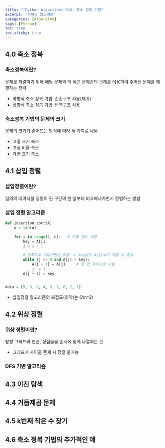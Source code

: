 ```yaml
---
title: "[Python Algorithm] Ch3. 축소 정복 기법"
excerpt: "파이썬 알고리즘"
categories: [Algorithm]
tags: [Python]
toc: true
toc_sticky: true
---
```


## 4.0 축소 정복
### 축소정복이란?
문제를 해결하기 위해 해당 문제와 더 작은 문제간의 관계를 이용하여 주어진 문제를 해결하는 전략
* 하향식 축소 정복 기법: 순환구조 사용(재귀)
* 상향식 축소 정봅 기법: 반복구조 사용

### 축소정복 기법의 문제의 크기
문제의 크기가 줄어드는 방식에 따라 세 가지로 나뉨
* 고정 크기 축소
* 고정 비율 축소
* 가변 크기 축소

## 4.1 삽입 정렬
### 삽입정렬이란?
임의의 데이터를 정렬이 된 구간의 맨 앞부터 비교해나가면서 정렬하는 방법

### 삽입 정렬 알고리즘
```python
def insertion_sort(A):
    n = len(A)

    for i in range(1, n):   # 키를 잡는 과정
        key = A[i]
        j = i - 1

        # 왼쪽으로 나아가면서 정렬 -> key값이 A[j]보다 적을 시 종료
        while (j >= 0 and A[j] > key):
            A[j + 1] = A[j]     # 한 칸 우측으로 이동
            j -= 1
        A[j + 1] = key


data = [5, 3, 8, 4, 9, 1, 6, 2, 7]
```
* 삽입정렬 알고리즘의 복잡도(최악)는 O(n^2)


## 4.2 위상 정렬
### 위상 정렬이란?
방향 그래프와 연관, 정점들을 순서에 맞게 나열하는 것
* 그래프에 사이클 존재 시 정렬 불가능

### DFS 기반 알고리즘

## 4.3 이진 탐색

## 4.4 거듭제곱 문제

## 4.5 k번째 작은 수 찾기

## 4.6 축소 정복 기법의 추가적인 예
